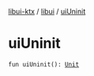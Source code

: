 [libui-ktx](../index.md) / [libui](index.md) / [uiUninit](./ui-uninit.md)

# uiUninit

`fun uiUninit(): `[`Unit`](https://kotlinlang.org/api/latest/jvm/stdlib/kotlin/-unit/index.html)